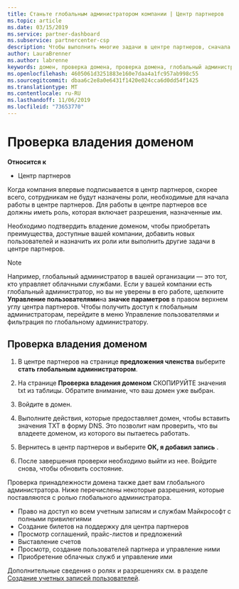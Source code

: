 ```yaml
---
title: Станьте глобальным администратором компании | Центр партнеров
ms.topic: article
ms.date: 03/15/2019
ms.service: partner-dashboard
ms.subservice: partnercenter-csp
description: Чтобы выполнить многие задачи в центре партнеров, сначала необходимо подтвердить владение доменом. Многим задачам в центре партнеров требуется глобальный администратор. Если у вашей компании еще нет такой возможности, вы можете стать ее.
author: LauraBrenner
ms.author: labrenne
keywords: домен, проверка домена, проверка домена, глобальный администратор, роли пользователей, разрешения
ms.openlocfilehash: 4605061d3251883e160e7daa4a1fc957ab998c55
ms.sourcegitcommit: dbaa6c2e8a0e6431f1420e024cca6d0dd54f1425
ms.translationtype: MT
ms.contentlocale: ru-RU
ms.lasthandoff: 11/06/2019
ms.locfileid: "73653770"
---
```

# <a name="verify-your-domain-ownership"></a>Проверка владения доменом

**Относится к**

- Центр партнеров

Когда компания впервые подписывается в центр партнеров, скорее всего, сотрудникам не будут назначены роли, необходимые для начала работы в центре партнеров. Для работы в центре партнеров все должны иметь роль, которая включает разрешения, назначенные им.  

Необходимо подтвердить владение доменом, чтобы приобретать преимущества, доступные вашей компании, добавить новых пользователей и назначить их роли или выполнить другие задачи в центре партнеров. 

>[!Note]
>Например, глобальный администратор в вашей организации — это тот, кто управляет облачными службами. Если у вашей компании есть глобальный администратор, но вы не уверены в его работе, щелкните **Управление пользователями**на **значке параметров** в правом верхнем углу центра партнеров. Чтобы получить доступ к глобальным администраторам, перейдите в меню Управление пользователями и фильтрация по глобальному администратору.

## <a name="verify-your-domain-ownership"></a>Проверка владения доменом

1. В центре партнеров на странице **предложения членства** выберите **стать глобальным администратором**. 

2. На странице **Проверка владения доменом** СКОПИРУЙТЕ значения txt из таблицы. Обратите внимание, что ваш домен уже выбран.

3. Войдите в домен. 

4. Выполните действия, которые предоставляет домен, чтобы вставить значения TXT в форму DNS.  Это позволит нам проверить, что вы владеете доменом, из которого вы пытаетесь работать.

5. Вернитесь в центр партнеров и выберите **ОК, я добавил запись** .

6. После завершения проверки необходимо выйти из нее. Войдите снова, чтобы обновить состояние. 

Проверка принадлежности домена также дает вам глобального администратора. Ниже перечислены некоторые разрешения, которые поставляются с ролью глобального администратора.

- Право на доступ ко всем учетным записям и службам Майкрософт с полными привилегиями 
- Создание билетов на поддержку для центра партнеров
- Просмотр соглашений, прайс-листов и предложений
- Выставление счетов
- Просмотр, создание пользователей партнера и управление ними
- Приобретение облачных служб и управление ими

Дополнительные сведения о ролях и разрешениях см. в разделе [Создание учетных записей пользователей](create-user-accounts-and-set-permissions.md). 